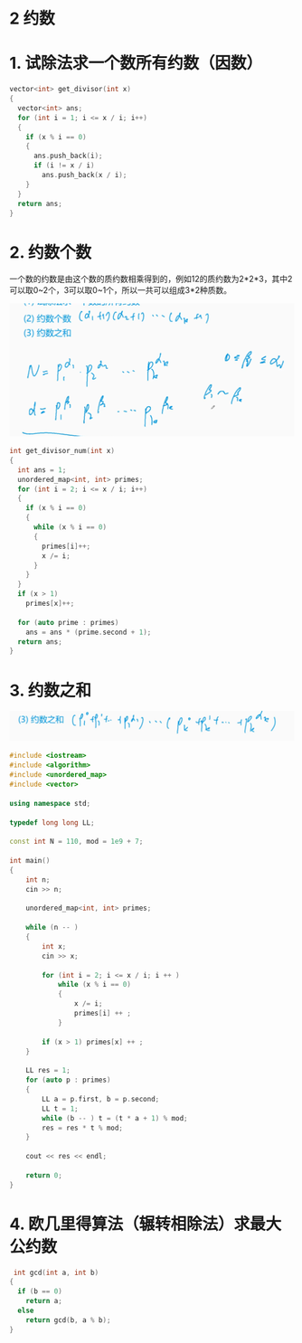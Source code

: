 # 2 约数

# 1. 试除法求一个数所有约数（因数）

```c++
vector<int> get_divisor(int x)
{
  vector<int> ans;
  for (int i = 1; i <= x / i; i++)
  {
    if (x % i == 0)
    {
      ans.push_back(i);
      if (i != x / i)
        ans.push_back(x / i);
    }
  }
  return ans;
}
```

# 2. 约数个数

一个数的约数是由这个数的质约数相乘得到的，例如12的质约数为2\*2\*3，其中2可以取0\~2个，3可以取0\~1个，所以一共可以组成3\*2种质数。

![](image/image_C0Hd3kP5RG.png)

```c++
int get_divisor_num(int x)
{
  int ans = 1;
  unordered_map<int, int> primes;
  for (int i = 2; i <= x / i; i++)
  {
    if (x % i == 0)
    {
      while (x % i == 0)
      {
        primes[i]++;
        x /= i;
      }
    }
  }
  if (x > 1)
    primes[x]++;

  for (auto prime : primes)
    ans = ans * (prime.second + 1);
  return ans;
}
```

# 3. 约数之和

![](image/image_wXVSw6D-5-.png)

```c++
#include <iostream>
#include <algorithm>
#include <unordered_map>
#include <vector>

using namespace std;

typedef long long LL;

const int N = 110, mod = 1e9 + 7;

int main()
{
    int n;
    cin >> n;

    unordered_map<int, int> primes;

    while (n -- )
    {
        int x;
        cin >> x;

        for (int i = 2; i <= x / i; i ++ )
            while (x % i == 0)
            {
                x /= i;
                primes[i] ++ ;
            }

        if (x > 1) primes[x] ++ ;
    }

    LL res = 1;
    for (auto p : primes)
    {
        LL a = p.first, b = p.second;
        LL t = 1;
        while (b -- ) t = (t * a + 1) % mod;
        res = res * t % mod;
    }

    cout << res << endl;

    return 0;
}

```

# 4. 欧几里得算法（辗转相除法）求最大公约数

```c++
 int gcd(int a, int b)
{
  if (b == 0)
    return a;
  else
    return gcd(b, a % b);
}
```
